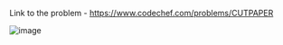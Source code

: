Link to the problem - https://www.codechef.com/problems/CUTPAPER


![image](https://github.com/Haleshot/Competitive-Programming/assets/57552973/7a1c6751-a7fa-4012-8e28-b039609f9bda)
